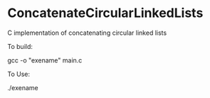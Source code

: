 # ConcatenateCircularLinkedLists

C implementation of concatenating circular linked lists

To build:

gcc -o "exename" main.c

To Use:

./exename
